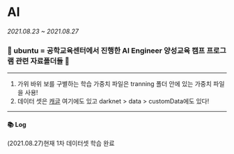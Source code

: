 # AI
_2021.08.23 ~ 2021.08.27_   
### :purple_heart: ubuntu = 공학교육센터에서 진행한 AI Engineer 양성교육 캠프 프로그램 관련 자료폴더들 :yellow_heart: 

---   

1. 가위 바위 보를 구별하는 학습 가중치 파일은 tranning 폴더 안에 있는 가중치 파일을 사용!
2. 데이터 셋은 [캐글](https://www.kaggle.com/uijeongjeon/ai-team) 여기에도 있고 darknet > data > customData에도 있다!   

---
#### :books: Log
(2021.08.27)현재 1차 데이터셋 학습 완료 
